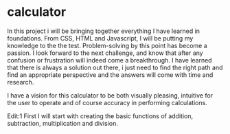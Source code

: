 # calculator
In this project i will be bringing together everything I have learned in foundations. From CSS, HTML and Javascript, I will be putting my knowledge to the the test. Problem-solving by this point has become a passion. I look forward to the next challenge, and know that after any confusion or frustration will indeed come a breakthrough. I have learned that there is always a solution out there, i just need to find the right path and find an appropriate perspective and the answers will come with time and research. 

I have a vision for this calculator to be both visually pleasing, intuitive for the user to operate and of course accuracy in performing calculations. 

Edit:1 
First I will start with creating the basic functions of addition, subtraction, multiplication and division. 